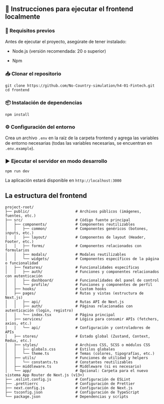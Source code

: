 ## 📘 Instrucciones para ejecutar el frontend localmente

### 🚀 Requisitos previos

Antes de ejecutar el proyecto, asegúrate de tener instalado:

- Node.js (versión recomendada: 20 o superior)

- Npm

### 📥 Clonar el repositorio
```
git clone https://github.com/No-Country-simulation/h4-01-Fintech.git
cd frontend
```
### 📦 Instalación de dependencias
```
npm install
```

### ⚙️ Configuración del entorno
Crea un archivo `.env` en la raíz de la carpeta frontend y agrega las variables de entorno necesarias (todas las variables necesarias, se encuentran en `.env.example`). 

### ▶️ Ejecutar el servidor en modo desarrollo
```
npm run dev
```
La aplicación estará disponible en `http://localhost:3000`

## La estructura del frontend
```
project-root/
├── public/                     # Archivos públicos (imágenes, fuentes, etc.)
├── src/                        # Código fuente principal
│   ├── components/             # Componentes reutilizables
│   │   ├── common/             # Componentes genéricos (botones, inputs, etc.)
│   │   ├── layout/             # Componentes de layout (Header, Footer, etc.)
│   │   ├── forms/              # Componentes relacionados con formularios
│   │   ├── modals/             # Modales reutilizables
│   │   └── widgets/            # Componentes específicos de la página o funcionalidad
│   ├── features/               # Funcionalidades específicas
│   │   ├── auth/               # Funciones y componentes relacionados con autenticación
│   │   ├── dashboard/          # Funcionalidades del panel de control
│   │   └── profile/            # Funciones y componentes de perfil
│   ├── hooks/                  # Custom hooks
│   ├── pages/                  # Rutas y vistas (estructura de Next.js)
│   │   ├── api/                # Rutas API de Next.js
│   │   ├── auth/               # Páginas relacionadas con autenticación (login, registro)
│   │   └── index.tsx           # Página principal
│   ├── services/               # Lógica para consumir APIs (fetchers, axios, etc.)
│   │   └── api/                # Configuración y controladores de APIs
│   ├── stores/                 # Estado global (Zustand, Context, Redux, etc.)
│   ├── styles/                 # Archivos CSS, SCSS o módulos CSS
│   │   ├── globals.css         # Estilos globales
│   │   └── theme.ts            # Temas (colores, tipografías, etc.)
│   ├── utils/                  # Funciones de utilidad y helpers
│   │   └── constants.ts        # Constantes reutilizables
│   ├── middleware.ts           # Middleware (si es necesario)
│   └── app/                    # Opcional: Carpeta para el nuevo sistema App Router de Next.js (v13+)
├── .eslint.config.js           # Configuración de ESLint
├── .prettierrc                 # Configuración de Prettier
├── next.config.js              # Configuración de Next.js
├── tsconfig.json               # Configuración de TypeScript
└── package.json                # Dependencias y scripts

```

